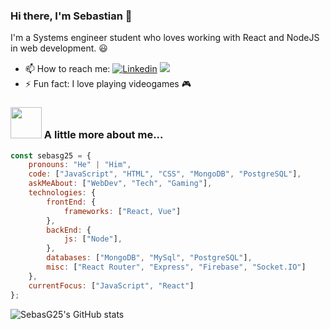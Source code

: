 ### Hi there, I'm Sebastian 👋

I'm a Systems engineer student who loves working with React and NodeJS in web development. 😃

- 📫 How to reach me: [![Linkedin](https://img.shields.io/badge/LinkedIn-0077B5?style=for-the-badge&logo=linkedin&logoColor=white)](https://www.linkedin.com/in/sebastianguzmanagudelo) 
<a href="mailto:sebastian.guzman200225@gmail.com"><img src="https://img.shields.io/badge/Gmail-D14836?style=for-the-badge&logo=gmail&logoColor=white"></a>
- ⚡ Fun fact: I love playing videogames 🎮

### <img src="https://media.giphy.com/media/9fkk6YjN9c3Kt018Bp/giphy.gif" width="50"> A little more about me...  

```javascript
const sebasg25 = {
    pronouns: "He" | "Him",
    code: ["JavaScript", "HTML", "CSS", "MongoDB", "PostgreSQL"],
    askMeAbout: ["WebDev", "Tech", "Gaming"],
    technologies: {
        frontEnd: {
            frameworks: ["React, Vue"]
        },
        backEnd: {
            js: ["Node"],
        },
        databases: ["MongoDB", "MySql", "PostgreSQL"],
        misc: ["React Router", "Express", "Firebase", "Socket.IO"]
    },
    currentFocus: ["JavaScript", "React"]
};
```

<!--
**SebasG25/SebasG25** is a ✨ _special_ ✨ repository because its `README.md` (this file) appears on your GitHub profile.

Here are some ideas to get you started:

- 🔭 I’m currently working on ...
- 🌱 I’m currently learning ...
- 👯 I’m looking to collaborate on ...
- 🤔 I’m looking for help with ...
- 💬 Ask me about ...

- 😄 Pronouns: ...

-->

![SebasG25's GitHub stats](https://github-readme-stats.vercel.app/api?username=sebasg25&show_icons=true&theme=dracula)
